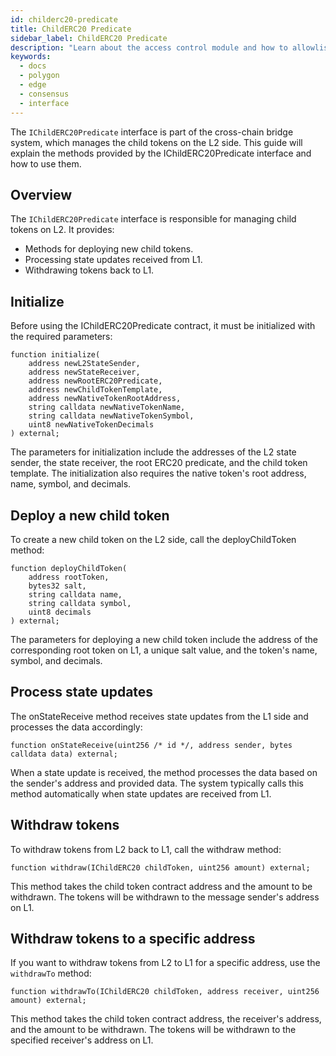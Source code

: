 ```yaml
---
id: childerc20-predicate
title: ChildERC20 Predicate
sidebar_label: ChildERC20 Predicate
description: "Learn about the access control module and how to allowlist validators."
keywords:
  - docs
  - polygon
  - edge
  - consensus
  - interface
---
```


The `IChildERC20Predicate` interface is part of the cross-chain bridge system, which manages the child tokens on the L2 side. This guide will explain the methods provided by the IChildERC20Predicate interface and how to use them.

## Overview

The `IChildERC20Predicate` interface is responsible for managing child tokens on L2. It provides:

- Methods for deploying new child tokens.
- Processing state updates received from L1.
- Withdrawing tokens back to L1.

## Initialize

Before using the IChildERC20Predicate contract, it must be initialized with the required parameters:

```solidity
function initialize(
    address newL2StateSender,
    address newStateReceiver,
    address newRootERC20Predicate,
    address newChildTokenTemplate,
    address newNativeTokenRootAddress,
    string calldata newNativeTokenName,
    string calldata newNativeTokenSymbol,
    uint8 newNativeTokenDecimals
) external;
```

The parameters for initialization include the addresses of the L2 state sender, the state receiver, the root ERC20 predicate, and the child token template. The initialization also requires the native token's root address, name, symbol, and decimals.

## Deploy a new child token

To create a new child token on the L2 side, call the deployChildToken method:

```solidity
function deployChildToken(
    address rootToken,
    bytes32 salt,
    string calldata name,
    string calldata symbol,
    uint8 decimals
) external;
```

The parameters for deploying a new child token include the address of the corresponding root token on L1, a unique salt value, and the token's name, symbol, and decimals.

## Process state updates

The onStateReceive method receives state updates from the L1 side and processes the data accordingly:

```solidity
function onStateReceive(uint256 /* id */, address sender, bytes calldata data) external;
```

When a state update is received, the method processes the data based on the sender's address and provided data. The system typically calls this method automatically when state updates are received from L1.

## Withdraw tokens

To withdraw tokens from L2 back to L1, call the withdraw method:

```solidity
function withdraw(IChildERC20 childToken, uint256 amount) external;
```

This method takes the child token contract address and the amount to be withdrawn. The tokens will be withdrawn to the message sender's address on L1.

## Withdraw tokens to a specific address

If you want to withdraw tokens from L2 to L1 for a specific address, use the `withdrawTo` method:

```solidity
function withdrawTo(IChildERC20 childToken, address receiver, uint256 amount) external;
```

This method takes the child token contract address, the receiver's address, and the amount to be withdrawn. The tokens will be withdrawn to the specified receiver's address on L1.
